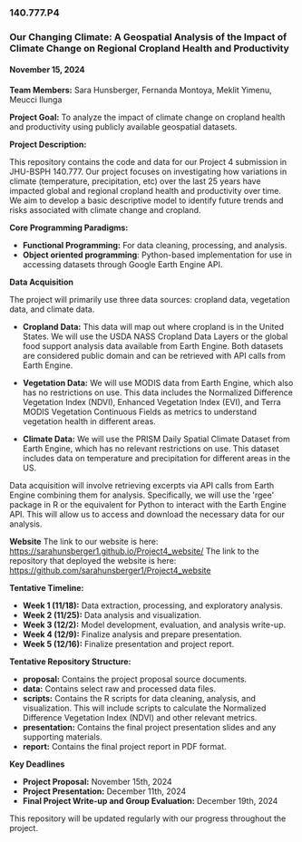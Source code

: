 ### 140.777.P4
### Our Changing Climate: A Geospatial Analysis of the Impact of Climate Change on Regional Cropland Health and Productivity
#### November 15, 2024

**Team Members:** Sara Hunsberger, Fernanda Montoya, Meklit Yimenu, Meucci Ilunga

**Project Goal:** To analyze the impact of climate change on cropland health and productivity using publicly available geospatial datasets.

**Project Description:**

This repository contains the code and data for our Project 4 submission in JHU-BSPH 140.777. Our project focuses on investigating how variations in climate (temperature, precipitation, etc) over the last 25 years have impacted global and regional cropland health and productivity over time. We aim to develop a basic descriptive model to identify future trends and risks associated with climate change and cropland.

**Core Programming Paradigms:**

* **Functional Programming:** For data cleaning, processing, and analysis.
* **Object oriented programming**: Python-based implementation for use in accessing datasets through Google Earth Engine API.   

**Data Acquisition**

The project will primarily use three data sources: cropland data, vegetation data, and climate data.

*   **Cropland Data:** This data will map out where cropland is in the United States. We will use the USDA NASS Cropland Data Layers or the global food support analysis data available from Earth Engine. Both datasets are considered public domain and can be retrieved with API calls from Earth Engine.
    
*   **Vegetation Data:** We will use MODIS data from Earth Engine, which also has no restrictions on use. This data includes the Normalized Difference Vegetation Index (NDVI), Enhanced Vegetation Index (EVI), and Terra MODIS Vegetation Continuous Fields as metrics to understand vegetation health in different areas.
    
*   **Climate Data:** We will use the PRISM Daily Spatial Climate Dataset from Earth Engine, which has no relevant restrictions on use. This dataset includes data on temperature and precipitation for different areas in the US.

Data acquisition will involve retrieving excerpts via API calls from Earth Engine combining them for analysis. Specifically, we will use the 'rgee' package in R or the equivalent for Python to interact with the Earth Engine API. This will allow us to access and download the necessary data for our analysis.

**Website**
The link to our website is here: https://sarahunsberger1.github.io/Project4_website/
The link to the repository that deployed the website is here: https://github.com/sarahunsberger1/Project4_website

**Tentative Timeline:**
* **Week 1 (11/18):** Data extraction, processing, and exploratory analysis.
* **Week 2 (11/25):** Data analysis and visualization.
* **Week 3 (12/2):** Model development, evaluation, and analysis write-up.
* **Week 4 (12/9):** Finalize analysis and prepare presentation.
* **Week 5 (12/16):**  Finalize presentation and project report.

**Tentative Repository Structure:**
* **proposal:** Contains the project proposal source documents.
* **data:** Contains select raw and processed data files.
* **scripts:** Contains the R scripts for data cleaning, analysis, and visualization. This will include scripts to calculate the Normalized Difference Vegetation Index (NDVI) and other relevant metrics.
* **presentation:** Contains the final project presentation slides and any supporting materials.
* **report:** Contains the final project report in PDF format.

**Key Deadlines**
*   **Project Proposal:** November 15th, 2024
*   **Project Presentation:** December 11th, 2024
*   **Final Project Write-up and Group Evaluation:** December 19th, 2024

This repository will be updated regularly with our progress throughout the project.
